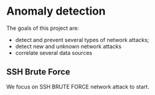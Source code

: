 # Anomaly detection

The goals of this project are:
- detect and prevent several types of network attacks;
- detect new and unknown network attacks
- correlate several data sources 


## SSH Brute Force

We focus on SSH BRUTE FORCE network attack to start. 


